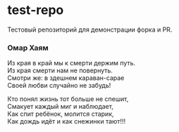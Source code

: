 # test-repo

Тестовый репозиторий для демонстрации форка и PR.

### Омар Хаям

Из края в край мы к смерти держим путь.<br>
Из края смерти нам не повернуть.<br>
Смотри же: в здешнем караван-сарае<br>
Своей любви случайно не забудь!

Кто понял жизнь тот больше не спешит, <br>
Смакует каждый миг и <a>наблюдает</a>, <br>
Как спит ребёнок, молится старик, <br>
Как дождь идёт и как снежинки тают!!!
